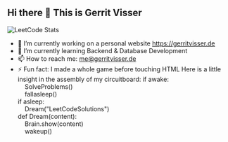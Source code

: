 ## Hi there 👋 This is Gerrit Visser
![LeetCode Stats](https://leetcard.jacoblin.cool/Icaruz60?theme=nord&font=Vollkorn&ext=activity)
<!-- https://leetcard.jacoblin.cool/ for custom leetcode stats    | shoutout to the creator: https://github.com/JacobLinCool/LeetCode-Stats-Card/tree/main -->

- 🔭 I’m currently working on a personal website https://gerritvisser.de
- 🌱 I’m currently learning Backend & Database Development
- 📫 How to reach me: me@gerritvisser.de
- ⚡ Fun fact: I made a whole game before touching HTML
Here is a little insight in the assembly of my circuitboard:
if awake: <br />
&nbsp;&nbsp;&nbsp;&nbsp;SolveProblems()<br />
&nbsp;&nbsp;&nbsp;&nbsp;fallasleep()<br />
if asleep:<br />
&nbsp;&nbsp;&nbsp;&nbsp;Dream("LeetCodeSolutions")<br />
def Dream(content):<br />
&nbsp;&nbsp;&nbsp;&nbsp;Brain.show(content)<br />
&nbsp;&nbsp;&nbsp;&nbsp;wakeup() <br />
